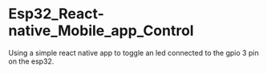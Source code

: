 # Esp32_React-native_Mobile_app_Control
 Using a simple react native app to toggle an led connected to the gpio 3 pin on the esp32. 
